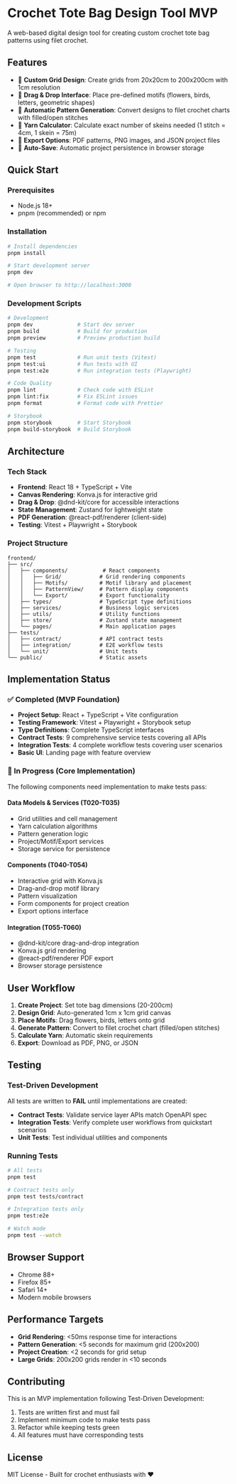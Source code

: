 # Crochet Tote Bag Design Tool MVP

A web-based digital design tool for creating custom crochet tote bag patterns using filet crochet.

## Features

- 🎨 **Custom Grid Design**: Create grids from 20x20cm to 200x200cm with 1cm resolution
- 🎯 **Drag & Drop Interface**: Place pre-defined motifs (flowers, birds, letters, geometric shapes)
- 📐 **Automatic Pattern Generation**: Convert designs to filet crochet charts with filled/open stitches
- 🧶 **Yarn Calculator**: Calculate exact number of skeins needed (1 stitch = 4cm, 1 skein = 75m)
- 📄 **Export Options**: PDF patterns, PNG images, and JSON project files
- 💾 **Auto-Save**: Automatic project persistence in browser storage

## Quick Start

### Prerequisites

- Node.js 18+
- pnpm (recommended) or npm

### Installation

```bash
# Install dependencies
pnpm install

# Start development server
pnpm dev

# Open browser to http://localhost:3000
```

### Development Scripts

```bash
# Development
pnpm dev              # Start dev server
pnpm build            # Build for production
pnpm preview          # Preview production build

# Testing
pnpm test             # Run unit tests (Vitest)
pnpm test:ui          # Run tests with UI
pnpm test:e2e         # Run integration tests (Playwright)

# Code Quality
pnpm lint             # Check code with ESLint
pnpm lint:fix         # Fix ESLint issues
pnpm format           # Format code with Prettier

# Storybook
pnpm storybook        # Start Storybook
pnpm build-storybook  # Build Storybook
```

## Architecture

### Tech Stack

- **Frontend**: React 18 + TypeScript + Vite
- **Canvas Rendering**: Konva.js for interactive grid
- **Drag & Drop**: @dnd-kit/core for accessible interactions
- **State Management**: Zustand for lightweight state
- **PDF Generation**: @react-pdf/renderer (client-side)
- **Testing**: Vitest + Playwright + Storybook

### Project Structure

```
frontend/
├── src/
│   ├── components/           # React components
│   │   ├── Grid/            # Grid rendering components
│   │   ├── Motifs/          # Motif library and placement
│   │   ├── PatternView/     # Pattern display components
│   │   └── Export/          # Export functionality
│   ├── types/               # TypeScript type definitions
│   ├── services/            # Business logic services
│   ├── utils/               # Utility functions
│   ├── store/               # Zustand state management
│   └── pages/               # Main application pages
├── tests/
│   ├── contract/            # API contract tests
│   ├── integration/         # E2E workflow tests
│   └── unit/                # Unit tests
└── public/                  # Static assets
```

## Implementation Status

### ✅ Completed (MVP Foundation)

- **Project Setup**: React + TypeScript + Vite configuration
- **Testing Framework**: Vitest + Playwright + Storybook setup
- **Type Definitions**: Complete TypeScript interfaces
- **Contract Tests**: 9 comprehensive service tests covering all APIs
- **Integration Tests**: 4 complete workflow tests covering user scenarios
- **Basic UI**: Landing page with feature overview

### 🔄 In Progress (Core Implementation)

The following components need implementation to make tests pass:

#### Data Models & Services (T020-T035)
- Grid utilities and cell management
- Yarn calculation algorithms
- Pattern generation logic
- Project/Motif/Export services
- Storage service for persistence

#### Components (T040-T054)
- Interactive grid with Konva.js
- Drag-and-drop motif library
- Pattern visualization
- Form components for project creation
- Export options interface

#### Integration (T055-T060)
- @dnd-kit/core drag-and-drop integration
- Konva.js grid rendering
- @react-pdf/renderer PDF export
- Browser storage persistence

## User Workflow

1. **Create Project**: Set tote bag dimensions (20-200cm)
2. **Design Grid**: Auto-generated 1cm x 1cm grid canvas
3. **Place Motifs**: Drag flowers, birds, letters onto grid
4. **Generate Pattern**: Convert to filet crochet chart (filled/open stitches)
5. **Calculate Yarn**: Automatic skein requirements
6. **Export**: Download as PDF, PNG, or JSON

## Testing

### Test-Driven Development

All tests are written to **FAIL** until implementations are created:

- **Contract Tests**: Validate service layer APIs match OpenAPI spec
- **Integration Tests**: Verify complete user workflows from quickstart scenarios
- **Unit Tests**: Test individual utilities and components

### Running Tests

```bash
# All tests
pnpm test

# Contract tests only
pnpm test tests/contract

# Integration tests only
pnpm test:e2e

# Watch mode
pnpm test --watch
```

## Browser Support

- Chrome 88+
- Firefox 85+
- Safari 14+
- Modern mobile browsers

## Performance Targets

- **Grid Rendering**: <50ms response time for interactions
- **Pattern Generation**: <5 seconds for maximum grid (200x200)
- **Project Creation**: <2 seconds for grid setup
- **Large Grids**: 200x200 grids render in <10 seconds

## Contributing

This is an MVP implementation following Test-Driven Development:

1. Tests are written first and must fail
2. Implement minimum code to make tests pass
3. Refactor while keeping tests green
4. All features must have corresponding tests

## License

MIT License - Built for crochet enthusiasts with ❤️